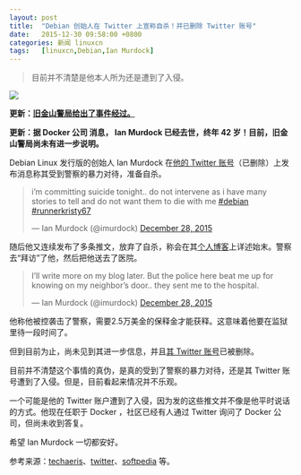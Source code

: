 ```yaml
---
layout: post
title:	"Debian 创始人在 Twitter 上宣称自杀！并已删除 Twitter 账号"
date:	2015-12-30 09:58:00 +0800 
categories:	新闻 linuxcn 
tags:	[linuxcn,Debian,Ian Murdock]
---
```




> 
> 目前并不清楚是他本人所为还是遭到了入侵。
> 
> 
> 


![](/Asserts/Images//attachment/album/201512/30/095520llnpppplenuxeipi.jpg)


 


**更新：[旧金山警局给出了事件经过。](/article-6829-1.html)**


**更新：据 Docker 公司 消息， Ian Murdock 已经去世，终年 42 岁！目前，旧金山警局尚未有进一步说明。**


 


Debian Linux 发行版的创始人 Ian Murdock 在[他的 Twitter 账号](https://twitter.com/imurdock)（已删除）上发布消息称其受到警察的暴力对待，准备自杀。



> 
> i’m committing suicide tonight.. do not intervene as i have many stories to tell and do not want them to die with me [#debian](https://twitter.com/hashtag/debian?src=hash) [#runnerkristy67](https://twitter.com/hashtag/runnerkristy67?src=hash)
> 
> 
> — Ian Murdock (@imurdock) [December 28, 2015](https://twitter.com/imurdock/status/681598929205526528)
> 
> 
> 


随后他又连续发布了多条推文，放弃了自杀，称会在其[个人博客](http://ianmurdock.com/blog/)上详述始末。警察去“拜访”了他，然后把他送去了医院。



> 
> I’ll write more on my blog later. But the police here beat me up for knowing on my neighbor’s door.. they sent me to the hospital.
> 
> 
> — Ian Murdock (@imurdock) [December 28, 2015](https://twitter.com/imurdock/status/681600579114672129)
> 
> 
> 


他称他被控袭击了警察，需要2.5万美金的保释金才能获释。这意味着他要在监狱里待一段时间了。


但到目前为止，尚未见到其进一步信息，并且[其 Twitter 账号](https://twitter.com/imurdock)已被删除。


目前并不清楚这个事情的真伪，是真的受到了警察的暴力对待，还是其 Twitter 账号遭到了入侵。但是，目前看起来情况并不乐观。


一个可能是他的 Twitter 账户遭到了入侵，因为发的这些推文并不像是他平时说话的方式。他现在任职于 Docker ，社区已经有人通过 Twitter 询问了 Docker 公司，但尚未收到答复。


希望 Ian Murdock 一切都安好。


参考来源：[techaeris](http://techaeris.com/2015/12/28/debian-founder-ian-murdocks-tweets-raising-eyebrows/)、[twitter](https://twitter.com)、[softpedia](http://news.softpedia.com/news/founder-of-debian-threatens-suicide-on-twitter-and-police-abuse-allegedly-498205.shtml) 等。
